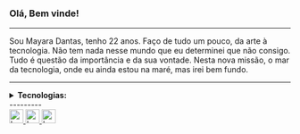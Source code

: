 ### Olá, Bem vinde!
------

Sou Mayara Dantas, tenho 22 anos. Faço de tudo um pouco, da arte à tecnologia. Não tem nada nesse mundo que eu determinei que não consigo. Tudo é questão da importância e da sua vontade. Nesta nova missão, o mar da tecnologia, onde eu ainda estou na maré, mas irei bem fundo.

------
<details>
<summary><b>Tecnologias:</b></summary>
<p>[ ] ▪ Lógica de Programação </p>
<p>[ ] ▪ Banco de Dados (MySQL)</p>
<p>[ ] ▪ Java</p>
<p>[ ] ▪ Spring boot</p>
<p>[ ] ▪ Excel</p>
<p>[ ] ▪ Angular</p>
<p>[ ] ▪ Bootstrap</p>
<p>[ ] ▪ JavaScript</p>
<p>[ ] ▪ CSS/ HTML</p>
</details>
--------- 


   </div>
            <div class="row d-flex justify-content-center">
                <div class="col-md-12 d-flex justify-content-center">
                    <a href="https://www.linkedin.com/in/mayara-dantas-616967190/" target="_blank">
                        <img src="assets/img/icon-linkedin.png" alt="Logo do LinkdIn" width="25px" height="25px">
                    </a>
                    <a href="https://www.instagram.com/_mayaradantass/" target="_blank">
                        <img class="ml-3" src="assets/img/icon-instagram.png" alt="Logo do Instagram" width="25px"
                            height="25px">
                    </a>
                    <a href="https://github.com/MayaraDantas" target="_blank">
                        <img class="ml-3" src="assets/img/icon-github.png" alt="Logo do GitHub" width="25px"
                            height="25px">
                    </a>
       
